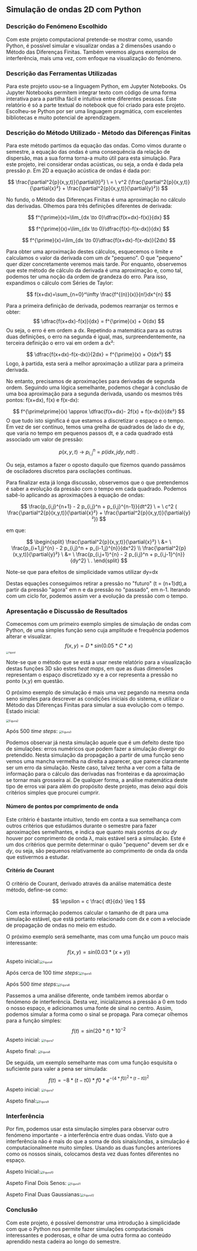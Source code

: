 ## Simulação de ondas 2D com Python

### Descrição do Fenómeno Escolhido
Com este projeto computacional pretende-se mostrar como, usando Python, é possível simular e visualizar ondas a 2 dimensões usando o Método das Diferenças Finitas. Também veremos alguns exemplos de interferência, mais uma vez, com enfoque na visualização do fenómeno.

### Descrição das Ferramentas Utilizadas
Para este projeto usou-se a linguagem Python, em Jupyter Notebooks. Os Jupyter Notebooks permitem integrar texto com código de uma forma interativa para a partilha fácil e intuitiva entre diferentes pessoas. Este relatório é só a parte textual do notebook que foi criado para este projeto. Escolheu-se Python por ser uma linguagem pragmática, com excelentes bibliotecas e muito potencial de aprendizagem.

### Descrição do Método Utilizado - Método das Diferenças Finitas
Para este método partimos da equação das ondas. Como vimos durante o semestre, a equação das ondas é uma consequência da relação de dispersão, mas a sua forma torna-a muito útil para esta simulação. Para este projeto, irei considerar ondas acústicas, ou seja, a onda é dada pela pressão $p$. Em 2D a equação acústica de ondas é dada por: 

$$
\frac{\partial^2{p}(x,y,t)}{\partial{t}²} \ = \ v^2 (\frac{\partial^2{p}(x,y,t)}{\partial{x}²} + \frac{\partial^2{p}(x,y,t)}{\partial{y}²})
$$

No fundo, o Método das Diferenças Finitas é uma aproximação no cálculo das derivadas. Olhemos para três definições diferentes de derivada:

$$
f^{\prime}(x)=\lim_{dx \to 0}\dfrac{f(x+dx)-f(x)}{dx}
$$

$$
f^{\prime}(x)=\lim_{dx \to 0}\dfrac{f(x)-f(x-dx)}{dx}
$$

$$
f^{\prime}(x)=\lim_{dx \to 0}\dfrac{f(x+dx)-f(x-dx)}{2dx}
$$

Para obter uma aproximação destes cálculos, esquecemos o limite e calculamos o valor da derivada com um $dx$ "pequeno". O que "pequeno" quer dizer concretamente veremos mais tarde. Por enquanto, observemos que este método de cálculo da derivada é uma aproximação e, como tal, podemos ter uma noção da ordem de grandeza do erro. Para isso, expandimos o cálculo com Séries de Taylor:

$$
f(x+dx)=\sum_{n=0}^\infty \frac{f^{(n)}(x)}{n!}dx^{n}
$$

Para a primeira definição de derivada, podemos rearranjar os termos e obter:
$$
\dfrac{f(x+dx)-f(x)}{dx}  = f^{\prime}(x) + O(dx)
$$
Ou seja, o erro é em ordem a dx. Repetindo a matemática para as outras duas definições, o erro na segunda é igual, mas, surpreendentemente, na terceira definição o erro vai em ordem a dx²: 

$$
\dfrac{f(x+dx)-f(x-dx)}{2dx}  = f^{\prime}(x) + O(dx²)
$$
Logo, à partida, esta será a melhor aproximação a utilizar para a primeira derivada.

No entanto, precisamos de aproximações para derivadas de segunda ordem. Seguindo uma lógica semelhante, podemos chegar à conclusão de uma boa aproximação para a segunda derivada, usando os mesmos três pontos: f(x+dx), f(x) e f(x-dx):

$$
f^{\prime\prime}(x) \approx \dfrac{f(x+dx)- 2f(x) + f(x-dx)}{dx²}
$$
O que tudo isto significa é que estamos a discretizar o espaço e o tempo. Em vez de ser contínuo, temos uma grelha de quadrados de lado dx e dy, que varia no tempo em pequenos passos dt, e a cada quadrado está associado um valor de pressão:

$$
p(x,y,t) \ \rightarrow \ p^n_{i,j} \ = \ p(i dx, j dy, n dt) \ .
$$

Ou seja, estamos a fazer o oposto daquilo que fizemos quando passámos de osciladores discretos para oscilações contínuas.

Para finalizar esta já longa discussão, observemos que o que pretendemos é saber a evolução da pressão com o tempo em cada quadrado. Podemos sabê-lo aplicando as aproximações à equação de ondas:

$$
 \frac{p_{i,j}^{n+1} - 2 p_{i,j}^n + p_{i,j}^{n-1}}{dt^2} \ = \ c^2 ( \frac{\partial^2{p}(x,y,t)}{\partial{x}²} + \frac{\partial^2{p}(x,y,t)}{\partial{y}²})
$$

em que:


$$
\begin{split}
\frac{\partial^2{p}(x,y,t)}{\partial{x}²} \ &= \ \frac{p_{i+1,j}^{n} - 2 p_{i,j}^n + p_{i-1,j}^{n}}{dx^2} \\ 
\frac{\partial^2{p}(x,y,t)}{\partial{y}²} \ &= \ \frac{p_{i,j+1}^{n} - 2 p_{i,j}^n + p_{i,j-1}^{n}}{dy^2}  \ . 
\end{split}
$$


Note-se que para efeitos de simplicidade vamos utilizar dy=dx 

Destas equações conseguimos retirar a pressão no "futuro" (t = (n+1)dt),a partir da pressão "agora" em n e da pressão no "passado", em n-1. Iterando com um ciclo for, podemos assim ver a evolução da pressão com o tempo.

### Apresentação e Discussão de Resultados

Comecemos com um primeiro exemplo simples de simulação de ondas com Python, de uma simples função seno cuja amplitude e frequência podemos alterar e visualizar.
$$
f(x,y)=D*sin(0.05*C*x)
$$
<img src="/home/vicente/Desktop/OscOndasProjetoComp/Imagens/Figura1.png" alt="Figura1" style="zoom:40%;" />

Note-se que o método que se está a usar neste relatório para a visualização destas funções 3D são estes *heat maps*, em que as duas dimensões representam o espaço discretizado xy e a cor representa a pressão no ponto (x,y) em questão.

O próximo exemplo de simulação é mais uma vez pegando na mesma onda seno simples para descrever as condições iniciais do sistema, e utilizar o Método das Diferenças Finitas para simular a sua evolução com o tempo. Estado inicial:

<img src="/home/vicente/Desktop/OscOndasProjetoComp/Imagens/Figura2.png" alt="Figura2" style="zoom:50%;" />

Após 500 *time steps*:                                <img src="/home/vicente/Desktop/OscOndasProjetoComp/Imagens/Figura3.png" alt="Figura3" style="zoom:50%;" />

Podemos observar já nesta simulação aquele que é um defeito deste tipo de simulações: erros numéricos que podem fazer a simulação divergir do pretendido. Nesta simulação da propagação a partir de uma função seno vemos uma mancha vermelha na direita a aparecer, que parece claramente ser um erro da simulação. Neste caso, talvez tenha a ver com a falta de informação para o cálculo das derivadas nas fronteiras e da aproximação se tornar mais grosseira aí. De qualquer forma, a análise matemática deste tipo de erros vai para além do propósito deste projeto, mas deixo aqui dois critérios simples que procurei cumprir.

#### Número de pontos por comprimento de onda
Este critério é bastante intuitivo, tendo em conta a sua semelhança com outros critérios que estudámos durante o semestre para fazer aproximações semelhantes, e indica que quanto mais pontos $dx$ ou $dy$ houver por comprimento de onda $\lambda$, mais estável será a simulação. Este é um dos critérios que permite determinar o quão "pequeno" devem ser $dx$ e $dy$, ou seja, são pequenos relativamente ao comprimento de onda da onda que estivermos a estudar.

#### Critério de Courant
O critério de Courant, derivado através da análise matemática deste método, define-se como: 

$$
\epsilon = c \frac{ dt}{dx} \leq 1
$$

Com esta informação podemos calcular o tamanho de dt para uma simulação estável, que está portanto relacionado com dx e com a velociade de propagação de ondas no meio em estudo. 

O próximo exemplo será semelhante, mas com uma função um pouco mais interessante:
$$
f(x,y)=sin(0.03*(x+y))
$$
Aspeto inicial:<img src="/home/vicente/Desktop/OscOndasProjetoComp/Imagens/Figura4.png" alt="Figura4" style="zoom:50%;" />

Após cerca de 100 *time steps*:<img src="/home/vicente/Desktop/OscOndasProjetoComp/Imagens/Figura5.png" alt="Figura5" style="zoom:50%;" />

Após 500 *time steps*:<img src="/home/vicente/Desktop/OscOndasProjetoComp/Imagens/Figura6.png" alt="Figura6" style="zoom:50%;" />

Passemos a uma análise diferente, onde também iremos abordar o fenómeno de interferência. Desta vez, inicializamos a pressão a 0 em todo o nosso espaço, e adicionamos uma fonte de sinal no centro. Assim, podemos simular a forma como o sinal se propaga. Para começar olhemos para a função simples:
$$
f(t)=sin(20*t)*10^{-2}
$$
Aspeto inicial: <img src="/home/vicente/Desktop/OscOndasProjetoComp/Imagens/Figura7.png" alt="Figura7" style="zoom:50%;" />

Aspeto final: <img src="/home/vicente/Desktop/OscOndasProjetoComp/Imagens/Figura8.png" alt="Figura8" style="zoom:50%;" />

De seguida, um exemplo semelhante mas com uma função esquisita o suficiente para valer a pena ser simulada:
$$
f(t)=-8*(t-t0)*f0*e^{-(4*f0)^2*(t-t0)^2}
$$
Aspeto inicial: <img src="/home/vicente/Desktop/OscOndasProjetoComp/Imagens/Figura7.png" alt="Figura7" style="zoom:50%;" />

Aspeto final:<img src="/home/vicente/Desktop/OscOndasProjetoComp/Imagens/Figura9.png" alt="Figura9" style="zoom:50%;" />

### Interferência

Por fim, podemos usar esta simulação simples para observar outro fenómeno importante - a interferência entre duas ondas. Visto que a interferência não é mais do que a soma de dois sinais/ondas, a simulação é computacionalmente muito simples. Usando as duas funções anteriores como os nossos sinais, colocamos desta vez duas fontes diferentes no espaço.

Aspeto Inicial:<img src="/home/vicente/Desktop/OscOndasProjetoComp/Imagens/Figura10.png" alt="Figura10" style="zoom:50%;" />

Aspeto Final Dois Senos: <img src="/home/vicente/Desktop/OscOndasProjetoComp/Imagens/Figura11.png" alt="Figura11" style="zoom:50%;" />

Aspeto Final Duas Gaussianas:<img src="/home/vicente/Desktop/OscOndasProjetoComp/Imagens/Figura12.png" alt="Figura12" style="zoom:50%;" />



### Conclusão
Com este projeto, é possível demonstrar uma introdução à simplicidade com que o Python nos permite fazer simulações computacionais interessantes e poderosas, e olhar de uma outra forma ao conteúdo aprendido nesta cadeira ao longo do semestre.